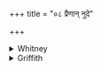 +++
title = "०८ प्रैणान् नुदे"

+++

<details><summary>Whitney</summary>

### Translation
8. I thrust them forth with mind, forth with intent and incantation;  
forth with branch of tree, of *aśvatthá*, we thrust them.

### Notes
Ppp. has in **a** *prāi ’nān nudāmi* (which makes the meter easier), and  
at the end correspondingly the active *nudāmasi;* for **b** it gives  
*pra śṛtyena brāhmaṇā.* The lingualization of the first *n* of *enān* is  
noted in Prāt. iii. 80, and the comment on that rule quotes the instance  
in **c**, but not that in **a**. According to Kāuś. the thing "mentioned  
in the text" (perhaps an effigy of the person aimed at, in the "vitals"  
of which something has been buried by the preceding rule) ⌊having been  
put upon a boat⌋ is with this verse and ix. 2. 4 pushed forth with a  
branch, and with vs. 7 made to float away.
</details>

<details><summary>Griffith</summary>

With mental power I drive them forth, drive them with intellect and charm. We banish and expel them with the branch of an Asvattha tree.
</details>
